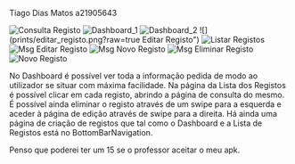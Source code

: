 Tiago Dias Matos
a21905643

![](prints/consulta_registos.png?raw=true "Consulta Registo")
![](prints/dashboard_1.png?raw=true "Dashboard_1")
![](prints/dashboard_2.png?raw=true "Dashboard_2")
![](prints/editar_registo.png?raw=true Editar Registo")
![](prints/lista_registos.png?raw=true "Listar Registos")
![](prints/msg_editar_registo.png?raw=true "Msg Editar Registo")
![](prints/msg_novo_registo.png?raw=true "Msg Novo Registo")
![](prints/msg_registo_eliminado.png?raw=true "Msg Eliminar Registo")
![](prints/novo_registo.png?raw=true "Novo Registo")


No Dashboard é possível ver toda a informação pedida de modo ao utilizador se situar com máxima facilidade.
Na página da Lista dos Registos é possível clicar em cada registo, abrindo a página de consulta do mesmo.
É possível ainda eliminar o registo através de um swipe para a esquerda e aceder à página de edição através de swipe para a direita.
Há ainda uma página de criação de registos que tal como o Dashboard e a Lista de Registos está no BottomBarNavigation.

Penso que poderei ter um 15 se o professor aceitar o meu apk.
